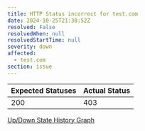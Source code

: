```yaml
---
title: HTTP Status incorrect for test.com
date: 2024-10-25T21:38:52Z
resolved: False
resolvedWhen: null
resolvedStartTime: null
severity: down
affected:
  - test.com
section: issue
---
```


| Expected Statuses | Actual Status  |
|-------------------|----------------|
| 200 | 403 |

[Up/Down State History Graph](test.com-http.html)